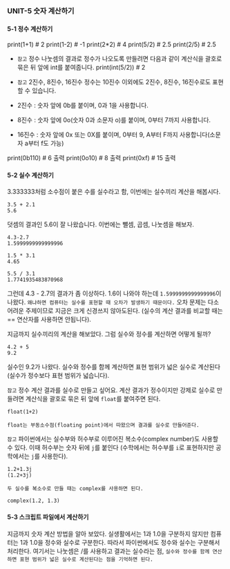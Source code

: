 ### UNIT-5 숫자 계산하기

#### 5-1 정수 계산하기

print(1+1)  # 2
print(1-2)  # -1
print(2*2)  # 4
print(5/2)  # 2.5
print(2/5)  # 2.5

- `참고`
정수 나눗셈의 결과로 정수가 나오도록 만들려면 다음과 같이 계산식을 괄호로 묶은 뒤 앞에 int를 붙여줍니다.
print(int(5/2))  # 2

- `참고`
2진수, 8진수, 16진수
정수는 10진수 이외에도 2진수, 8진수, 16진수로도 표현할 수 있습니다.
- 2진수 : 숫자 앞에 0b를 붙이며, 0과 1을 사용합니다.
- 8진수 : 숫자 앞에 0o(숫자 0과 소문자 o)를 붙이며, 0부터 7까지 사용합니다.
- 16진수 : 숫자 앞에 0x 또는 0X를 붙이며, 0부터 9, A부터 F까지 사용합니다(소문자 a부터 f도  가능)

print(0b110)  # 6 출력
print(0o10)  # 8 출력
print(0xf)  # 15 출력

#### 5-2 실수 계산하기

3.333333처럼 소수점이 붙은 수를 실수라고 함, 이번에는 실수끼리 계산을 해봅시다.
```
3.5 + 2.1
5.6
```

덧셈의 결과인 5.6이 잘 나왔습니다. 이번에는 뺄셈, 곱셈, 나눗셈을 해보자.
```
4.3-2.7
1.5999999999999996
```
```
1.5 * 3.1
4.65
```
```
5.5 / 3.1
1.7741935483870968
```
그런데 4.3 - 2.7의 결과가 좀 이상하다. 1.6이 나와야 하는데 `1.5999999999999996`이 나왔다.
`왜냐하면 컴퓨터는 실수를 표현할 때 오차가 발생하기 때문이다.` 오차 문제는 다소 어려운 주제이므로 지금은 크게 신경쓰지 않아도된다.
(실수의 계산 결과를 비교할 때는 == 연산자를 사용하면 안됩니다).

지금까지 실수끼리의 계산을 해보았다. 그럼 실수와 정수를 계산하면 어떻게 될까?
```
4.2 + 5
9.2
```
실수인 9.2가 나왔다. 실수와 정수를 함께 계산하면 표현 범위가 넓은 실수로 계산된다(실수가 정수보다 표현 범위가 넓습니다).

`참고`
정수 계산 결과를 실수로 만들고 싶어요.
계산 결과가 정수이지만 강제로 실수로 만들려면 계산식을 괄호로 묶은 뒤 앞에 `float`를 붙여주면 된다.
```
float(1+2)
```
`float는 부동소수점(floating point)에서 따왔으며 결과를 실수로 만들어준다.`

`참고`
파이썬에서는 실수부와 허수부로 이루어진 복소수(complex number)도 사용할 수 있다. 이때 허수부는 숫자 뒤에 `j`를 붙인다
(수학에서는 허수부를 `i`로 표현하지만 공학에서는 `j`를 사용한다).
```
1.2+1.3j
(1.2+3j)
```
`두 실수를 복소수로 만들 때는 complex를 사용하면 된다.`
```
complex(1.2, 1.3)
```

#### 5-3 스크립트 파일에서 계산하기

지금까지 숫자 계산 방법을 알아 보았다. 실생활에서는 1과 1.0을 구분하지 않지만 컴퓨터는 1과 1.0을 정수와 실수로 구분한다.
따라서 파이썬에서도 정수와 실수는 구분해서 처리한다. 여기서는 나눗셈은 /를 사용하고 결과는 실수라는 점,
`실수와 정수를 함께 연산하면 표현 범위가 넓은 실수로 계산된다는 점을 기억하면 된다.`
